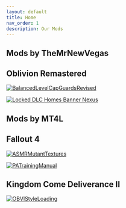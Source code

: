 ```yaml
---
layout: default
title: Home
nav_order: 1
description: Our Mods
---
```


## Mods by TheMrNewVegas

## Oblivion Remastered

[![BalancedLevelCapGuardsRevised](https://github.com/user-attachments/assets/090b263e-f78d-4386-8fd0-1d41aa6bf4de)](https://www.nexusmods.com/oblivionremastered/mods/4008)

[![Locked DLC Homes Banner Nexus](https://raw.githubusercontent.com/TheMrNewVegas/TheMrNewVegas.github.io/refs/heads/main/Resources/Mod%20%26%20Patch%20Image%20Repo/Locked%20DLC%20Homes/LDLCHbycpage.png)](https://www.nexusmods.com/oblivionremastered/mods/4263?tab=description)


## Mods by MT4L

## Fallout 4

[![ASMRMutantTextures](https://raw.githubusercontent.com/TheMrNewVegas/TheMrNewVegas.github.io/refs/heads/main/Resources/capcom/ASAP.png)](https://www.nexusmods.com/fallout4/mods/94181)

[![PATrainingManual](https://raw.githubusercontent.com/TheMrNewVegas/TheMrNewVegas.github.io/refs/heads/main/Resources/capcom/patraining.png)](https://www.nexusmods.com/fallout4/mods/94027)

## Kingdom Come Deliverance II

[![OBVlStyleLoading](https://raw.githubusercontent.com/TheMrNewVegas/TheMrNewVegas.github.io/refs/heads/main/Resources/capcom/oblivstyle.png)](https://www.nexusmods.com/kingdomcomedeliverance2/mods/633)
